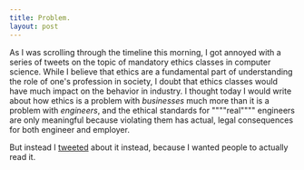 ```yaml
---
title: Problem.
layout: post
---
```


As I was scrolling through the timeline this morning, I got annoyed with a series of tweets on the topic of mandatory ethics classes in computer science. While I believe that ethics are a fundamental part of understanding the role of one's profession in society, I doubt that ethics classes would have much impact on the behavior in industry. I thought today I would write about how ethics is a problem with _businesses_ much more than it is a problem with _engineers_, and the ethical standards for """"real"""" engineers are only meaningful because violating them has actual, legal consequences for both engineer and employer.

But instead I [tweeted](https://twitter.com/modernserf/status/1277941446587428865?s=21) about it instead, because I wanted people to actually read it. 
